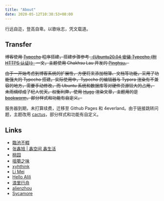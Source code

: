 ```yaml
---
title: "About"
date: 2020-05-12T10:38:53+08:00
---
```


行远自迩，登高自卑。以歌咏志，凭文载道。

## Transfer

~~博客使用 [Typecho](http://typecho.org/) 程序搭建，搭建步骤参考 [《Ubuntu20.04 安装 Typecho (附 HTTPS 认证)》](/posts/ubuntu20.04-安装-typecho-附-https-认证/) 一文，主题使用 Chakhsu Lau 开发的 [Pinghsu](https://github.com/chakhsu/pinghsu)。~~

~~由于一开始考虑到博客系统的扩展性，方便将来添加相簿、文档等功能，采用了功能强大的 Typecho 搭建。实际使用中，Typecho 的编辑器与 Typora 渲染有不兼容的地方，需要手动修改，而 Ubuntu 系统和数据库等对硬件资源较大的占用，未雨绸缪成了杞人忧天。权衡利弊，使用 [Hugo](https://gohugo.io/) 渲染文章，主题用的是 [bookworm](https://github.com/gethugothemes/bookworm)，部分样式和功能有自定义。~~

服务器到期，未打算续费，迁移至 Github Pages 和 4everland。由于链接跳转问题，主题改用 [cactus](https://github.com/monkeyWzr/hugo-theme-cactus)，部分样式和功能有自定义。

## Links

- [臨池不輟](https://keelii.com/archives/)
- [张鑫旭 | 鑫空间 鑫生活](https://www.zhangxinxu.com/wordpress/)
- [桃园](https://www.taoweng.site/)
- [咀嚼之味](https://jerryzou.com/all-articles/)
- [xyhthink](https://www.xyhthink.com/archives/)
- [Li Mei](https://limeii.github.io/tag/)
- [Hello Alili](https://alili.tech/)
- [浪里行舟](https://www.jianshu.com/u/9d5bd9366003)
- [alienzhou](https://www.alienzhou.com/)
- [Sycamore](https://sycamore.fun/#/category)
